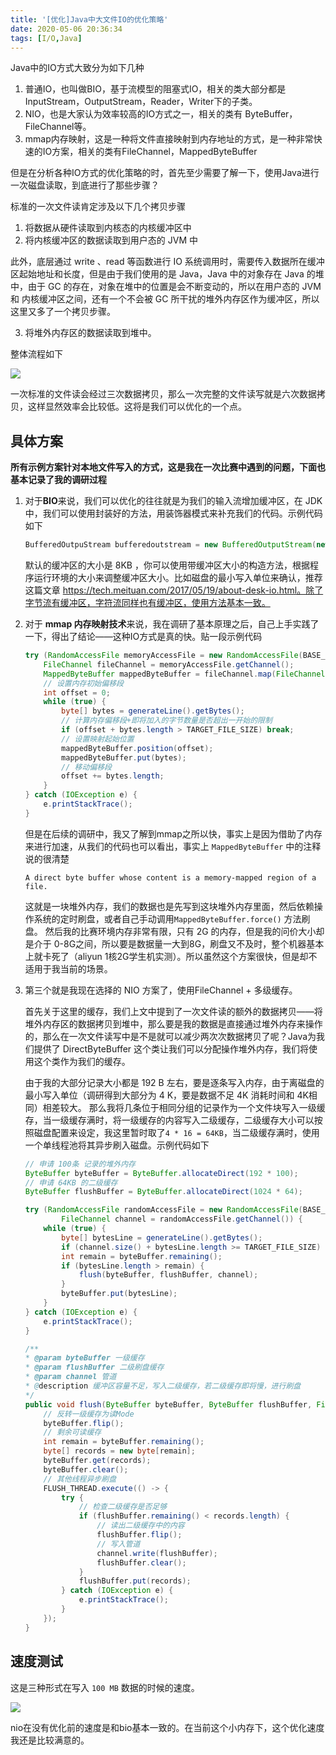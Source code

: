 ```yaml
---
title: '[优化]Java中大文件IO的优化策略'
date: 2020-05-06 20:36:34
tags: [I/O,Java]
---
```

Java中的IO方式大致分为如下几种
1. 普通IO，也叫做BIO，基于流模型的阻塞式IO，相关的类大部分都是InputStream，OutputStream，Reader，Writer下的子类。
2. NIO，也是大家认为效率较高的IO方式之一，相关的类有 ByteBuffer，FileChannel等。
3. mmap内存映射，这是一种将文件直接映射到内存地址的方式，是一种非常快速的IO方案，相关的类有FileChannel，MappedByteBuffer

但是在分析各种IO方式的优化策略的时，首先至少需要了解一下，使用Java进行一次磁盘读取，到底进行了那些步骤？

标准的一次文件读肯定涉及以下几个拷贝步骤
1. 将数据从硬件读取到内核态的内核缓冲区中
2. 将内核缓冲区的数据读取到用户态的 JVM 中

此外，底层通过 write 、read 等函数进行 IO 系统调用时，需要传入数据所在缓冲区起始地址和长度，但是由于我们使用的是 Java，Java 中的对象存在 Java 的堆中，由于 GC 的存在，对象在堆中的位置是会不断变动的，所以在用户态的 JVM 和 内核缓冲区之间，还有一个不会被 GC 所干扰的堆外内存区作为缓冲区，所以这里又多了一个拷贝步骤。

3. 将堆外内存区的数据读取到堆中。

整体流程如下

![](1.png)

一次标准的文件读会经过三次数据拷贝，那么一次完整的文件读写就是六次数据拷贝，这样显然效率会比较低。这将是我们可以优化的一个点。
<!-- more -->
## 具体方案
**所有示例方案针对本地文件写入的方式，这是我在一次比赛中遇到的问题，下面也基本记录了我的调研过程**

1. 对于**BIO**来说，我们可以优化的往往就是为我们的输入流增加缓冲区，在 JDK 中，我们可以使用封装好的方法，用装饰器模式来补充我们的代码。示例代码如下

    ```java
    BufferedOutpuStream bufferedoutstream = new BufferedOutputStream(new FileOutputStream(file));
    ```

    默认的缓冲区的大小是 8KB ，你可以使用带缓冲区大小的构造方法，根据程序运行环境的大小来调整缓冲区大小。比如磁盘的最小写入单位来确认，推荐这篇文章 https://tech.meituan.com/2017/05/19/about-desk-io.html。除了字节流有缓冲区，字符流同样也有缓冲区，使用方法基本一致。

2. 对于 **mmap 内存映射技术**来说，我在调研了基本原理之后，自己上手实践了一下，得出了结论——这种IO方式是真的快。贴一段示例代码

    ```java
    try (RandomAccessFile memoryAccessFile = new RandomAccessFile(BASE_DIR + fileName, "rw")) {
        FileChannel fileChannel = memoryAccessFile.getChannel();
        MappedByteBuffer mappedByteBuffer = fileChannel.map(FileChannel.MapMode.READ_WRITE, 0, TARGET_FILE_SIZE);
        // 设置内存初始偏移段
        int offset = 0;
        while (true) {
            byte[] bytes = generateLine().getBytes();
            // 计算内存偏移段+即将加入的字节数量是否超出一开始的限制
            if (offset + bytes.length > TARGET_FILE_SIZE) break;
            // 设置映射起始位置
            mappedByteBuffer.position(offset);
            mappedByteBuffer.put(bytes);
            // 移动偏移段
            offset += bytes.length;
        }
    } catch (IOException e) {
        e.printStackTrace();
    }
    ```

    但是在后续的调研中，我又了解到mmap之所以快，事实上是因为借助了内存来进行加速，从我们的代码也可以看出，事实上 `MappedByteBuffer` 中的注释说的很清楚

    ```
    A direct byte buffer whose content is a memory-mapped region of a file.
    ```

    这就是一块堆外内存，我们的数据也是先写到这块堆外内存里面，然后依赖操作系统的定时刷盘，或者自己手动调用`MappedByteBuffer.force()` 方法刷盘。
然后我的比赛环境内存非常有限，只有 2G 的内存，但是我的问价大小却是介于 0-8G之间，所以要是数据量一大到8G，刷盘又不及时，整个机器基本上就卡死了（aliyun 1核2G学生机实测）。所以虽然这个方案很快，但是却不适用于我当前的场景。

3. 第三个就是我现在选择的 NIO 方案了，使用FileChannel + 多级缓存。

    首先关于这里的缓存，我们上文中提到了一次文件读的额外的数据拷贝——将堆外内存区的数据拷贝到堆中，那么要是我的数据是直接通过堆外内存来操作的，那么在一次文件读写中是不是就可以减少两次次数据拷贝了呢？Java为我们提供了 DirectByteBuffer 这个类让我们可以分配操作堆外内存，我们将使用这个类作为我们的缓存。

    由于我的大部分记录大小都是 192 B 左右，要是逐条写入内存，由于离磁盘的最小写入单位（调研得到大部分为 4 K，要是数据不足 4K 消耗时间和 4K相同）相差较大。
    那么我将几条位于相同分组的记录作为一个文件块写入一级缓存，当一级缓存满时，将一级缓存的内容写入二级缓存，二级缓存大小可以按照磁盘配置来设定，我这里暂时取了`4 * 16 = 64KB`，当二级缓存满时，使用一个单线程池将其异步刷入磁盘。示例代码如下

    ```java
    // 申请 100条 记录的堆外内存
    ByteBuffer byteBuffer = ByteBuffer.allocateDirect(192 * 100);
    // 申请 64KB 的二级缓存
    ByteBuffer flushBuffer = ByteBuffer.allocateDirect(1024 * 64);

    try (RandomAccessFile randomAccessFile = new RandomAccessFile(BASE_DIR + fileName, "rw");
            FileChannel channel = randomAccessFile.getChannel()) {
        while (true) {
            byte[] bytesLine = generateLine().getBytes();
            if (channel.size() + bytesLine.length >= TARGET_FILE_SIZE) break;
            int remain = byteBuffer.remaining();
            if (bytesLine.length > remain) {
                flush(byteBuffer, flushBuffer, channel);
            }
            byteBuffer.put(bytesLine);
        }
    } catch (IOException e) {
        e.printStackTrace();
    }
    ```

    ```java
    /**
    * @param byteBuffer 一级缓存
    * @param flushBuffer 二级刷盘缓存
    * @param channel 管道
    * @description 缓冲区容量不足，写入二级缓存，若二级缓存即将慢，进行刷盘
    */
    public void flush(ByteBuffer byteBuffer, ByteBuffer flushBuffer, FileChannel channel) {
        // 反转一级缓存为读Mode
        byteBuffer.flip();
        // 剩余可读缓存
        int remain = byteBuffer.remaining();
        byte[] records = new byte[remain];
        byteBuffer.get(records);
        byteBuffer.clear();
        // 其他线程异步刷盘
        FLUSH_THREAD.execute(() -> {
            try {
                // 检查二级缓存是否足够
                if (flushBuffer.remaining() < records.length) {
                    // 读出二级缓存中的内容
                    flushBuffer.flip();
                    // 写入管道
                    channel.write(flushBuffer);
                    flushBuffer.clear();
                }
                flushBuffer.put(records);
            } catch (IOException e) {
                e.printStackTrace();
            }
        });
    }
    ```

## 速度测试

这是三种形式在写入 `100 MB` 数据的时候的速度。

![](2.png)

nio在没有优化前的速度是和bio基本一致的。在当前这个小内存下，这个优化速度我还是比较满意的。

